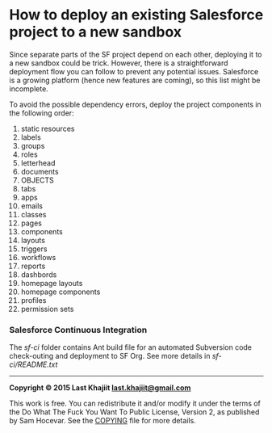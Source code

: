 How to deploy an existing Salesforce project to a new sandbox
=========
Since separate parts of the SF project depend on each other, deploying it to a new sandbox could be trick. However, there is a straightforward deployment flow you can follow to prevent any potential issues. Salesforce is a growing platform (hence new features are coming), so this list might be incomplete.

To avoid the possible dependency errors, deploy the project components in the following order:

1. static resources
2. labels
3. groups
4. roles
5. letterhead
6. documents
7. OBJECTS
8. tabs
9. apps
10. emails
11. classes
12. pages
13. components
14. layouts
15. triggers
16. workflows
17. reports
18. dashbords
19. homepage layouts
20. homepage components
21. profiles
22. permission sets

### Salesforce Continuous Integration 
The *sf-ci* folder contains Ant build file for an automated Subversion code check-outing and deployment to SF Org. See more details in *sf-ci/README.txt*


---

**Copyright © 2015 Last Khajiit <last.khajiit@gmail.com>**

This work is free. You can redistribute it and/or modify it under the
terms of the Do What The Fuck You Want To Public License, Version 2,
as published by Sam Hocevar. See the [COPYING](https://raw.githubusercontent.com/last-khajiit/sf-project-deployment/master/copying.txt) file for more details.
